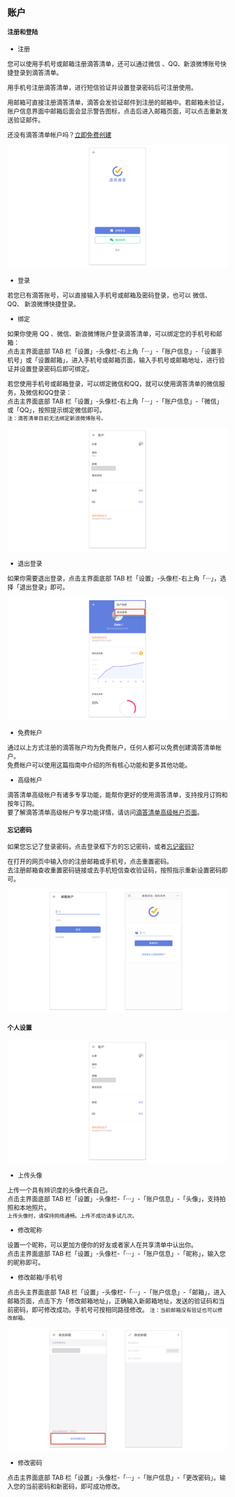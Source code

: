 ## 账户

#### 注册和登陆

* 注册

您可以使用手机号或邮箱注册滴答清单，还可以通过微信 、QQ、新浪微博账号快捷登录到滴答清单。

用手机号注册滴答清单，进行短信验证并设置登录密码后可注册使用。

用邮箱可直接注册滴答清单，滴答会发验证邮件到注册的邮箱中。若邮箱未验证，账户信息界面中邮箱后面会显示警告图标，点击后进入邮箱页面，可以点击重新发送验证邮件。

还没有滴答清单帐户吗？[立即免费创建](https://dida365.com/signup)

![](../images/android/sign.png)

* 登录

若您已有滴答账号，可以直接输入手机号或邮箱及密码登录，也可以 微信、 QQ、 新浪微博快捷登录。

* 绑定

如果你使用 QQ 、微信、新浪微博账户登录滴答清单，可以绑定您的手机号和邮箱： <br>点击主界面底部 TAB 栏「设置」-头像栏-右上角「···」-「账户信息」-「设置手机号」或「设置邮箱」，进入手机号或邮箱页面，输入手机号或邮箱地址，进行验证并设置登录密码后即可绑定。

若您使用手机号或邮箱登录，可以绑定微信和QQ，就可以使用滴答清单的微信服务，及微信和QQ登录： <br>点击主界面底部 TAB 栏「设置」-头像栏-右上角「···」-「账户信息」-「微信」或「QQ」，按照提示绑定微信即可。 <br>`注：滴答清单目前无法绑定新浪微博账号。`

![](../images/android/Binding20information.png)

* 退出登录

如果你需要退出登录，点击主界面底部 TAB 栏「设置」-头像栏-右上角「···」，选择「退出登录」即可。

![](../images/android/signout.png)

* 免费帐户

通过以上方式注册的滴答账户均为免费账户，任何人都可以免费创建滴答清单帐户。 <br >免费帐户可以使用这篇指南中介绍的所有核心功能和更多其他功能。

* 高级帐户

滴答清单高级帐户有诸多专享功能，能帮你更好的使用滴答清单，支持按月订购和按年订购。 <br >要了解滴答清单高级帐户专享功能详情，请访问[滴答清单高级帐户页面](https://www.dida365.com/about/upgrade)。

#### 忘记密码

如果您忘记了登录密码，点击登录框下方的忘记密码，或者[忘记密码?](https://www.dida365.com/sign/requestRestPassword)

在打开的网页中输入你的注册邮箱或手机号，点击重置密码。 <br >去注册邮箱查收重置密码链接或去手机短信查收验证码，按照指示重新设置密码即可。

![](../images/android/forget20password.png)

#### 个人设置

![](../images/android/Binding20information.png)

* 上传头像

上传一个具有辨识度的头像代表自己。 <br>点击主界面底部 TAB 栏「设置」-头像栏-「···」-「账户信息」-「头像」，支持拍照和本地照片。 <br >`上传头像时，请保持网络通畅。上传不成功请多试几次。`

* 修改昵称

设置一个昵称，可以更加方便你的好友或者家人在共享清单中认出你。 <br>点击主界面底部 TAB 栏「设置」-头像栏-「···」-「账户信息」-「昵称」，输入您的昵称即可。

* 修改邮箱/手机号

点击头主界面底部 TAB 栏「设置」-头像栏-「···」-「账户信息」-「邮箱」，进入邮箱页面，点击下方「修改邮箱地址」，正确输入新邮箱地址，发送的验证码和当前密码，即可修改成功。手机号可按相同路径修改。 `注：当前邮箱没有验证也可以修改邮箱。`

![](../images/android/change20email.png)

* 修改密码

点击主界面底部 TAB 栏「设置」-头像栏-「···」-「账户信息」-「更改密码」。输入您的当前密码和新密码，即可成功修改。

